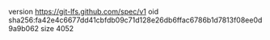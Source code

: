 version https://git-lfs.github.com/spec/v1
oid sha256:fa42e4c6677dd41cbfdb09c71d128e26db6ffac6786b1d7813f08ee0d9a9b062
size 4052
